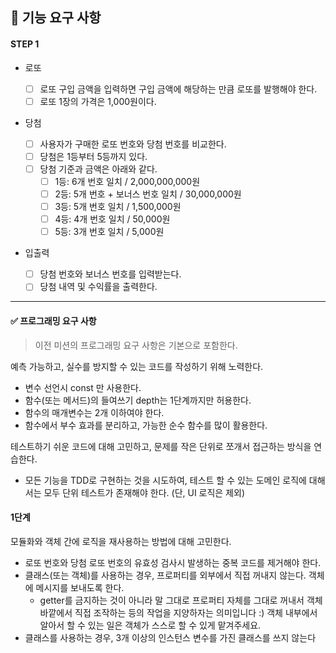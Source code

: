## 🎯 기능 요구 사항

#### STEP 1

- 로또

  - [ ] 로또 구입 금액을 입력하면 구입 금액에 해당하는 만큼 로또를 발행해야 한다.
  - [ ] 로또 1장의 가격은 1,000원이다.

- 당첨

  - [ ] 사용자가 구매한 로또 번호와 당첨 번호를 비교한다.
  - [ ] 당첨은 1등부터 5등까지 있다.
  - [ ] 당첨 기준과 금액은 아래와 같다.
    - [ ] 1등: 6개 번호 일치 / 2,000,000,000원
    - [ ] 2등: 5개 번호 + 보너스 번호 일치 / 30,000,000원
    - [ ] 3등: 5개 번호 일치 / 1,500,000원
    - [ ] 4등: 4개 번호 일치 / 50,000원
    - [ ] 5등: 3개 번호 일치 / 5,000원

- 입출력
  - [ ] 당첨 번호와 보너스 번호를 입력받는다.
  - [ ] 당첨 내역 및 수익률을 출력한다.

---

#### ✅ 프로그래밍 요구 사항

> 이전 미션의 프로그래밍 요구 사항은 기본으로 포함한다.

예측 가능하고, 실수를 방지할 수 있는 코드를 작성하기 위해 노력한다.

- 변수 선언시 const 만 사용한다.
- 함수(또는 메서드)의 들여쓰기 depth는 1단계까지만 허용한다.
- 함수의 매개변수는 2개 이하여야 한다.
- 함수에서 부수 효과를 분리하고, 가능한 순수 함수를 많이 활용한다.

테스트하기 쉬운 코드에 대해 고민하고, 문제를 작은 단위로 쪼개서 접근하는 방식을 연습한다.

- 모든 기능을 TDD로 구현하는 것을 시도하여, 테스트 할 수 있는 도메인 로직에 대해서는 모두 단위 테스트가 존재해야 한다. (단, UI 로직은 제외)

#### 1단계

모듈화와 객체 간에 로직을 재사용하는 방법에 대해 고민한다.

- 로또 번호와 당첨 로또 번호의 유효성 검사시 발생하는 중복 코드를 제거해야 한다.
- 클래스(또는 객체)를 사용하는 경우, 프로퍼티를 외부에서 직접 꺼내지 않는다. 객체에 메시지를 보내도록 한다.
  - getter를 금지하는 것이 아니라 말 그대로 프로퍼티 자체를 그대로 꺼내서 객체 바깥에서 직접 조작하는 등의 작업을 지양하자는 의미입니다 :) 객체 내부에서 알아서 할 수 있는 일은 객체가 스스로 할 수 있게 맡겨주세요.
- 클래스를 사용하는 경우, 3개 이상의 인스턴스 변수를 가진 클래스를 쓰지 않는다
